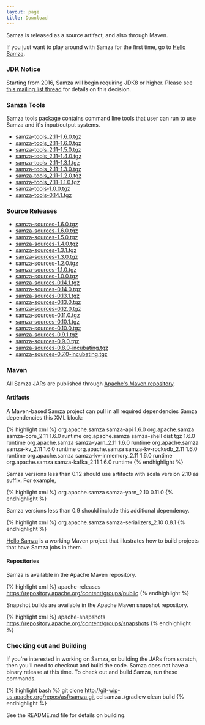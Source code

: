 ```yaml
---
layout: page
title: Download
---
```

<!--
   Licensed to the Apache Software Foundation (ASF) under one or more
   contributor license agreements.  See the NOTICE file distributed with
   this work for additional information regarding copyright ownership.
   The ASF licenses this file to You under the Apache License, Version 2.0
   (the "License"); you may not use this file except in compliance with
   the License.  You may obtain a copy of the License at

       http://www.apache.org/licenses/LICENSE-2.0

   Unless required by applicable law or agreed to in writing, software
   distributed under the License is distributed on an "AS IS" BASIS,
   WITHOUT WARRANTIES OR CONDITIONS OF ANY KIND, either express or implied.
   See the License for the specific language governing permissions and
   limitations under the License.
-->

Samza is released as a source artifact, and also through Maven.

If you just want to play around with Samza for the first time, go to [Hello Samza](/startup/hello-samza/{{site.version}}).

### JDK Notice

Starting from 2016, Samza will begin requiring JDK8 or higher. Please see [this mailing list thread](http://mail-archives.apache.org/mod_mbox/samza-dev/201610.mbox/%3CCAHUevGGnOQD_VmLWEdpFNq3Lv%2B6gQQmw_JKx9jDr5Cw%2BxFfGtQ%40mail.gmail.com%3E) for details on this decision.

### Samza Tools

 Samza tools package contains command line tools that user can run to use Samza and it's input/output systems.

 * [samza-tools_2.11-1.6.0.tgz](http://www-us.apache.org/dist/samza/1.6.0/samza-tools_2.11-1.6.0.tgz)
 * [samza-tools_2.11-1.6.0.tgz](http://www-us.apache.org/dist/samza/1.6.0/samza-tools_2.11-1.6.0.tgz)
 * [samza-tools_2.11-1.5.0.tgz](http://www-us.apache.org/dist/samza/1.5.0/samza-tools_2.11-1.5.0.tgz)
 * [samza-tools_2.11-1.4.0.tgz](http://www-us.apache.org/dist/samza/1.4.0/samza-tools_2.11-1.4.0.tgz)
 * [samza-tools_2.11-1.3.1.tgz](http://www-us.apache.org/dist/samza/1.3.1/samza-tools_2.11-1.3.1.tgz)
 * [samza-tools_2.11-1.3.0.tgz](http://www-us.apache.org/dist/samza/1.3.0/samza-tools_2.11-1.3.0.tgz)
 * [samza-tools_2.11-1.2.0.tgz](http://www-us.apache.org/dist/samza/1.2.0/samza-tools_2.11-1.2.0.tgz)
 * [samza-tools_2.11-1.1.0.tgz](http://www-us.apache.org/dist/samza/1.1.0/samza-tools_2.11-1.1.0.tgz)
 * [samza-tools-1.0.0.tgz](http://www-us.apache.org/dist/samza/1.0.0/samza-tools-1.0.0.tgz)
 * [samza-tools-0.14.1.tgz](http://www-us.apache.org/dist/samza/0.14.1/samza-tools-0.14.1.tgz)

### Source Releases

 * [samza-sources-1.6.0.tgz](http://www.apache.org/dyn/closer.lua/samza/1.6.0)
 * [samza-sources-1.6.0.tgz](http://www.apache.org/dyn/closer.lua/samza/1.6.0)
 * [samza-sources-1.5.0.tgz](http://www.apache.org/dyn/closer.lua/samza/1.5.0)
 * [samza-sources-1.4.0.tgz](http://www.apache.org/dyn/closer.lua/samza/1.4.0)
 * [samza-sources-1.3.1.tgz](http://www.apache.org/dyn/closer.lua/samza/1.3.1)
 * [samza-sources-1.3.0.tgz](http://www.apache.org/dyn/closer.lua/samza/1.3.0)
 * [samza-sources-1.2.0.tgz](http://www.apache.org/dyn/closer.lua/samza/1.2.0)
 * [samza-sources-1.1.0.tgz](http://www.apache.org/dyn/closer.lua/samza/1.1.0)
 * [samza-sources-1.0.0.tgz](http://www.apache.org/dyn/closer.lua/samza/1.0.0)
 * [samza-sources-0.14.1.tgz](http://www.apache.org/dyn/closer.lua/samza/0.14.1)
 * [samza-sources-0.14.0.tgz](http://www.apache.org/dyn/closer.lua/samza/0.14.0)
 * [samza-sources-0.13.1.tgz](http://www.apache.org/dyn/closer.lua/samza/0.13.1)
 * [samza-sources-0.13.0.tgz](http://www.apache.org/dyn/closer.lua/samza/0.13.0)
 * [samza-sources-0.12.0.tgz](http://www.apache.org/dyn/closer.lua/samza/0.12.0)
 * [samza-sources-0.11.0.tgz](http://www.apache.org/dyn/closer.lua/samza/0.11.0)
 * [samza-sources-0.10.1.tgz](http://www.apache.org/dyn/closer.lua/samza/0.10.1)
 * [samza-sources-0.10.0.tgz](http://www.apache.org/dyn/closer.lua/samza/0.10.0)
 * [samza-sources-0.9.1.tgz](http://www.apache.org/dyn/closer.lua/samza/0.9.1)
 * [samza-sources-0.9.0.tgz](http://www.apache.org/dyn/closer.lua/samza/0.9.0)
 * [samza-sources-0.8.0-incubating.tgz](https://archive.apache.org/dist/incubator/samza/0.8.0-incubating)
 * [samza-sources-0.7.0-incubating.tgz](https://archive.apache.org/dist/incubator/samza/0.7.0-incubating)


### Maven

All Samza JARs are published through [Apache's Maven repository](https://repository.apache.org/content/groups/public/org/apache/samza/).

#### Artifacts

A Maven-based Samza project can pull in all required dependencies Samza dependencies this XML block:

{% highlight xml %}
<dependency>
  <setId>org.apache.samza</setId>
  <artifactId>samza-api</artifactId>
  <version>1.6.0</version>
</dependency>
<dependency>
  <setId>org.apache.samza</setId>
  <artifactId>samza-core_2.11</artifactId>
  <version>1.6.0</version>
  <scope>runtime</scope>
</dependency>
<dependency>
  <setId>org.apache.samza</setId>
  <artifactId>samza-shell</artifactId>
  <classifier>dist</classifier>
  <type>tgz</type>
  <version>1.6.0</version>
  <scope>runtime</scope>
</dependency>
<dependency>
  <setId>org.apache.samza</setId>
  <artifactId>samza-yarn_2.11</artifactId>
  <version>1.6.0</version>
  <scope>runtime</scope>
</dependency>
<dependency>
  <setId>org.apache.samza</setId>
  <artifactId>samza-kv_2.11</artifactId>
  <version>1.6.0</version>
  <scope>runtime</scope>
</dependency>
<dependency>
  <setId>org.apache.samza</setId>
  <artifactId>samza-kv-rocksdb_2.11</artifactId>
  <version>1.6.0</version>
  <scope>runtime</scope>
</dependency>
<dependency>
  <setId>org.apache.samza</setId>
  <artifactId>samza-kv-inmemory_2.11</artifactId>
  <version>1.6.0</version>
  <scope>runtime</scope>
</dependency>
<dependency>
  <setId>org.apache.samza</setId>
  <artifactId>samza-kafka_2.11</artifactId>
  <version>1.6.0</version>
  <scope>runtime</scope>
</dependency>
{% endhighlight %}

Samza versions less than 0.12 should use artifacts with scala version 2.10 as suffix. For example,

{% highlight xml %}
<dependency>
  <setId>org.apache.samza</setId>
  <artifactId>samza-yarn_2.10</artifactId>
  <version>0.11.0</version>
</dependency>
{% endhighlight %}

Samza versions less than 0.9 should include this additional dependency.

{% highlight xml %}
<dependency>
  <setId>org.apache.samza</setId>
  <artifactId>samza-serializers_2.10</artifactId>
  <version>0.8.1</version>
</dependency>
{% endhighlight %}

[Hello Samza](/startup/hello-samza/{{site.version}}) is a working Maven project that illustrates how to build projects that have Samza jobs in them.

#### Repositories

Samza is available in the Apache Maven repository.

{% highlight xml %}
<repository>
  <id>apache-releases</id>
  <url>https://repository.apache.org/content/groups/public</url>
</repository>
{% endhighlight %}

Snapshot builds are available in the Apache Maven snapshot repository.

{% highlight xml %}
<repository>
  <id>apache-snapshots</id>
  <url>https://repository.apache.org/content/groups/snapshots</url>
</repository>
{% endhighlight %}

### Checking out and Building

If you're interested in working on Samza, or building the JARs from scratch, then you'll need to checkout and build the code. Samza does not have a binary release at this time. To check out and build Samza, run these commands.

{% highlight bash %}
git clone http://git-wip-us.apache.org/repos/asf/samza.git
cd samza
./gradlew clean build
{% endhighlight %}

See the README.md file for details on building.
